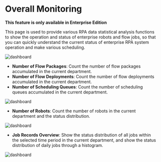 # Overall Monitoring

**This feature is only available in Enterprise Edition**

This page is used to provide various RPA data statistical analysis functions to show the operation and status of enterprise robots and flow jobs, so that you can quickly understand the current status of enterprise RPA system operation and make various scheduling.

![dashboard](https://docimages.blob.core.chinacloudapi.cn/images/Console/Dashboard/V3Dashboard1.png)

- **Number of Flow Packages**: Count the number of flow packages accumulated in the current department.
- **Number of Flow Deployments**: Count the number of flow deployments accumulated in the current department.
- **Number of Scheduling Queues**: Count the number of scheduling queues accumulated in the current department.

![dashboard](https://docimages.blob.core.chinacloudapi.cn/images/Console/dashboard-2.png)

- **Number of Robots**: Count the number of robots in the current department and the status distribution.

![dashboard](https://docimages.blob.core.chinacloudapi.cn/images/Console/Dashboard/V3Dashboard2.png)

- **Job Records Overview**: Show the status distribution of all jobs within the selected time period in the current department, and show the status distribution of daily jobs through a histogram.

![dashboard](https://docimages.blob.core.chinacloudapi.cn/images/Console/Dashboard/V3Dashboard3.png)
